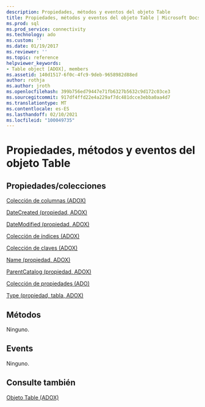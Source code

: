 ```yaml
---
description: Propiedades, métodos y eventos del objeto Table
title: Propiedades, métodos y eventos del objeto Table | Microsoft Docs
ms.prod: sql
ms.prod_service: connectivity
ms.technology: ado
ms.custom: ''
ms.date: 01/19/2017
ms.reviewer: ''
ms.topic: reference
helpviewer_keywords:
- Table object [ADOX], members
ms.assetid: 140d1517-6f0c-4fc9-9deb-9658982d88ed
author: rothja
ms.author: jroth
ms.openlocfilehash: 399b756ed79447e71fb6327b5632c9d172c03ce3
ms.sourcegitcommit: 917df4ffd22e4a229af7dc481dcce3ebba0aa4d7
ms.translationtype: MT
ms.contentlocale: es-ES
ms.lasthandoff: 02/10/2021
ms.locfileid: "100049735"
---
```

# <a name="table-object-properties-methods-and-events"></a>Propiedades, métodos y eventos del objeto Table
## <a name="propertiescollections"></a>Propiedades/colecciones  
 [Colección de columnas (ADOX)](./columns-collection-adox.md)  
  
 [DateCreated (propiedad, ADOX)](./datecreated-property-adox.md)  
  
 [DateModified (propiedad, ADOX)](./datemodified-property-adox.md)  
  
 [Colección de índices (ADOX)](./indexes-collection-adox.md)  
  
 [Colección de claves (ADOX)](./keys-collection-adox.md)  
  
 [Name (propiedad, ADOX)](./name-property-adox.md)  
  
 [ParentCatalog (propiedad, ADOX)](./parentcatalog-property-adox.md)  
  
 [Colección de propiedades (ADO)](../ado-api/properties-collection-ado.md)  
  
 [Type (propiedad, tabla, ADOX)](./type-property-table-adox.md)  
  
## <a name="methods"></a>Métodos  
 Ninguno.  
  
## <a name="events"></a>Events  
 Ninguno.  
  
## <a name="see-also"></a>Consulte también  
 [Objeto Table (ADOX)](./table-object-adox.md)